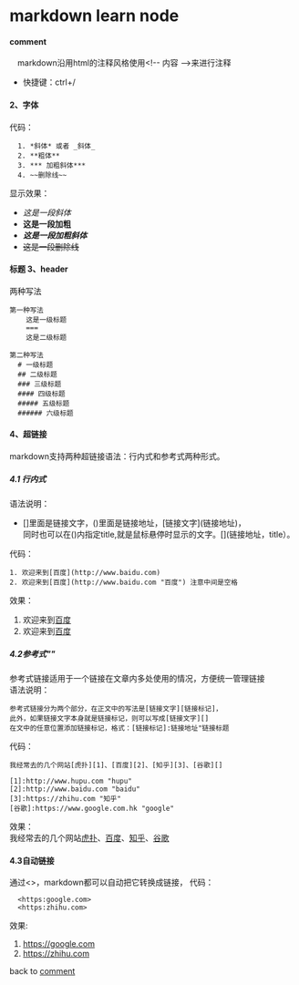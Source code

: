 # markdown learn node

<h4 id="comment"> comment </h4>

&ensp;&ensp;markdown沿用html的注释风格使用&lt;!-- 内容 -->来进行注释  
* 快捷键：ctrl+/

#### 2、字体
代码：
```
  1. *斜体* 或者 _斜体_
  2. **粗体**
  3. *** 加粗斜体***
  4. ~~删除线~~
```
显示效果：
* *这是一段斜体*
* **这是一段加粗**
* ***这是一段加粗斜体***
* ~~这是一段删除线~~

#### 标题 3、header
两种写法
```
第一种写法
    这是一级标题
    ===
    这是二级标题
```
```
第二种写法
  # 一级标题
  ## 二级标题
  ### 三级标题
  #### 四级标题
  ##### 五级标题
  ###### 六级标题
```

#### 4、超链接
markdown支持两种超链接语法：行内式和参考式两种形式。
##### 4.1 行内式
语法说明：
* []里面是链接文字，()里面是链接地址，[链接文字]\(链接地址)，  
  同时也可以在()内指定title,就是鼠标悬停时显示的文字。[]\(链接地址，title）。

代码：
```
1. 欢迎来到[百度](http://www.baidu.com)
2. 欢迎来到[百度](http://www.baidu.com "百度") 注意中间是空格
```
效果：
1. 欢迎来到[百度](http://www.baidu.com)
2. 欢迎来到[百度](http://www.baidu.com "百度")

##### 4.2参考式""
参考式链接适用于一个链接在文章内多处使用的情况，方便统一管理链接  
语法说明：
```
参考式链接分为两个部分，在正文中的写法是[链接文字][链接标记]，
此外，如果链接文字本身就是链接标记，则可以写成[链接文字][]
在文中的任意位置添加链接标记，格式：[链接标记]:链接地址"链接标题
```
代码：
```
我经常去的几个网站[虎扑][1]、[百度][2]、[知乎][3]、[谷歌][]

[1]:http://www.hupu.com "hupu"
[2]:http://www.baidu.com "baidu"
[3]:https://zhihu.com "知乎"
[谷歌]:https://www.google.com.hk "google"
```
效果：  
我经常去的几个网站[虎扑][1]、[百度][2]、[知乎][3]、[谷歌][]  

[1]: https://hupu.com "hupu"
[2]: http://www.baidu.com "baidu"
[3]: htts://zhihu.com "zhihu"
[谷歌]: https://www.google.com.hk

#### 4.3自动链接
通过<>，markdown都可以自动把它转换成链接，
代码：
```
  <https:google.com>
  <https:zhihu.com>
```
效果:  
1. <https://google.com>
2. <https://zhihu.com>


back to [comment](#comment)
